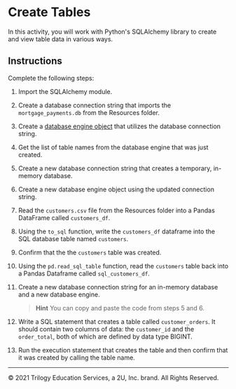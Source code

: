 # Create Tables

In this activity, you will work with Python's SQLAlchemy library to create and view table data in various ways.

## Instructions

Complete the following steps:

1. Import the SQLAlchemy module.

2. Create a database connection string that imports the `mortgage_payments.db` from the Resources folder.

3. Create a [database engine object](https://docs.sqlalchemy.org/en/14/core/engines.html) that utilizes the database connection string.

4. Get the list of table names from the database engine that was just created.

5. Create a new database connection string that creates a temporary, in-memory database.

6. Create a new database engine object using the updated connection string.

7. Read the `customers.csv` file from the Resources folder into a Pandas DataFrame called `customers_df`.

8. Using the `to_sql` function, write the `customers_df` dataframe into the SQL database table named `customers`.

9. Confirm that the the `customers` table was created.

10. Using the `pd.read_sql_table` function, read the `customers` table back into a Pandas Dataframe called `sql_customers_df`.

11. Create a new database connection string for an in-memory database and a new database engine.

    > **Hint** You can copy and paste the code from steps 5 and 6.

12. Write a SQL statement that creates a table called `customer_orders`. It should contain two columns of data: the `customer_id` and the `order_total`, both of which are defined by data type BIGINT.

13. Run the execution statement that creates the table and then confirm that it was created by calling the table name.

---

© 2021 Trilogy Education Services, a 2U, Inc. brand. All Rights Reserved.
